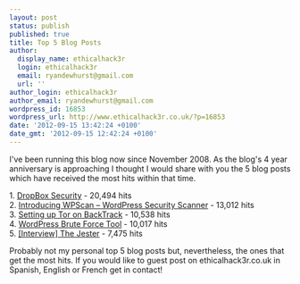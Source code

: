 ```yaml
---
layout: post
status: publish
published: true
title: Top 5 Blog Posts
author:
  display_name: ethicalhack3r
  login: ethicalhack3r
  email: ryandewhurst@gmail.com
  url: ''
author_login: ethicalhack3r
author_email: ryandewhurst@gmail.com
wordpress_id: 16853
wordpress_url: http://www.ethicalhack3r.co.uk/?p=16853
date: '2012-09-15 13:42:24 +0100'
date_gmt: '2012-09-15 12:42:24 +0100'
---
```

<p>I've been running this blog now since November 2008. As the blog's 4 year anniversary is approaching I thought I would share with you the 5 blog posts which have received the most hits within that time.</p>
<p>1. <a href="http://www.ethicalhack3r.co.uk/security/dropbox-security/" target="_blank">DropBox Security</a> - 20,494 hits<br />
2. <a href="http://www.ethicalhack3r.co.uk/security/introducing-wpscan-wordpress-security-scanner/" target="_blank">Introducing WPScan – WordPress Security Scanner</a> - 13,012 hits<br />
3. <a href="http://www.ethicalhack3r.co.uk/security/setting-up-tor-on-backtrack/" target="_blank">Setting up Tor on BackTrack</a> - 10,538 hits<br />
4. <a href="http://www.ethicalhack3r.co.uk/security/wordpress-brute-force-tool/" target="_blank">WordPress Brute Force Tool</a> - 10,017 hits<br />
5. <a href="http://www.ethicalhack3r.co.uk/security/interview-the-jester/" target="_blank">[Interview] The Jester</a> - 7,475 hits</p>
<p>Probably not my personal top 5 blog posts but, nevertheless, the ones that get the most hits. If you would like to guest post on ethicalhack3r.co.uk in Spanish, English or French get in contact!</p>
